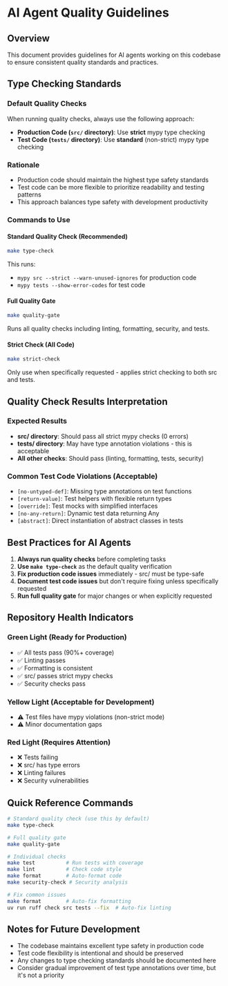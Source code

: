 # AI Agent Quality Guidelines

## Overview
This document provides guidelines for AI agents working on this codebase to ensure consistent quality standards and practices.

## Type Checking Standards

### Default Quality Checks
When running quality checks, always use the following approach:

- **Production Code (`src/` directory)**: Use **strict** mypy type checking
- **Test Code (`tests/` directory)**: Use **standard** (non-strict) mypy type checking

### Rationale
- Production code should maintain the highest type safety standards
- Test code can be more flexible to prioritize readability and testing patterns
- This approach balances type safety with development productivity

### Commands to Use

#### Standard Quality Check (Recommended)
```bash
make type-check
```
This runs:
- `mypy src --strict --warn-unused-ignores` for production code
- `mypy tests --show-error-codes` for test code

#### Full Quality Gate
```bash
make quality-gate
```
Runs all quality checks including linting, formatting, security, and tests.

#### Strict Check (All Code)
```bash
make strict-check
```
Only use when specifically requested - applies strict checking to both src and tests.

## Quality Check Results Interpretation

### Expected Results
- **src/ directory**: Should pass all strict mypy checks (0 errors)
- **tests/ directory**: May have type annotation violations - this is acceptable
- **All other checks**: Should pass (linting, formatting, tests, security)

### Common Test Code Violations (Acceptable)
- `[no-untyped-def]`: Missing type annotations on test functions
- `[return-value]`: Test helpers with flexible return types
- `[override]`: Test mocks with simplified interfaces
- `[no-any-return]`: Dynamic test data returning Any
- `[abstract]`: Direct instantiation of abstract classes in tests

## Best Practices for AI Agents

1. **Always run quality checks** before completing tasks
2. **Use `make type-check`** as the default quality verification
3. **Fix production code issues** immediately - src/ must be type-safe
4. **Document test code issues** but don't require fixing unless specifically requested
5. **Run full quality gate** for major changes or when explicitly requested

## Repository Health Indicators

### Green Light (Ready for Production)
- ✅ All tests pass (90%+ coverage)
- ✅ Linting passes
- ✅ Formatting is consistent
- ✅ src/ passes strict mypy checks
- ✅ Security checks pass

### Yellow Light (Acceptable for Development)
- ⚠️ Test files have mypy violations (non-strict mode)
- ⚠️ Minor documentation gaps

### Red Light (Requires Attention)
- ❌ Tests failing
- ❌ src/ has type errors
- ❌ Linting failures
- ❌ Security vulnerabilities

## Quick Reference Commands

```bash
# Standard quality check (use this by default)
make type-check

# Full quality gate
make quality-gate

# Individual checks
make test          # Run tests with coverage
make lint          # Check code style
make format        # Auto-format code
make security-check # Security analysis

# Fix common issues
make format        # Auto-fix formatting
uv run ruff check src tests --fix  # Auto-fix linting
```

## Notes for Future Development

- The codebase maintains excellent type safety in production code
- Test code flexibility is intentional and should be preserved
- Any changes to type checking standards should be documented here
- Consider gradual improvement of test type annotations over time, but it's not a priority
